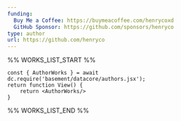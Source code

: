 ```yaml
---
funding:
  Buy Me a Coffee: https://buymeacoffee.com/henrycoxd
  GitHub Sponsor: https://github.com/sponsors/henryco
type: author
url: https://github.com/henryco
---
```



%% WORKS_LIST_START %%

```datacorejsx
const { AuthorWorks } = await dc.require('basement/datacore/authors.jsx');
return function View() {
    return <AuthorWorks/>
}
```
%% WORKS_LIST_END %%